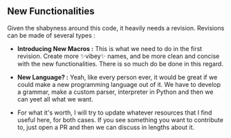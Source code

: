 ## New Functionalities

Given the shabyness around this code, it heavily needs a revision. Revisions can be made of several types : 

- **Introducing New Macros :** This is what we need to do in the first revision. Create more ✨vibey✨ names, and be more clean and concise with the new functionalities. There is so much do be done in this regard.
- **New Language? :** Yeah, like every person ever, it would be great if we could make a new programming language out of it. We have to develop a grammar, make a custom parser, interpreter in Python and then we can yeet all what we want.

- For what it's worth, I will try to update whatever resources that I find useful here, for both cases. If you see something you want to contribute to, just open a PR and then we can discuss in lengths about it.   
